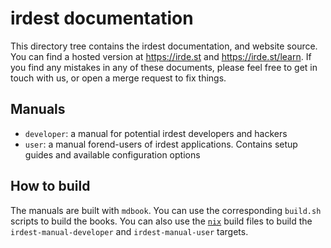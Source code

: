 # irdest documentation

This directory tree contains the irdest documentation, and website
source.  You can find a hosted version at https://irde.st and
https://irde.st/learn.  If you find any mistakes in any of these
documents, please feel free to get in touch with us, or open a merge
request to fix things.


## Manuals

* `developer`: a manual for potential irdest developers and hackers
* `user`: a manual forend-users of irdest applications.  Contains
  setup guides and available configuration options


## How to build

The manuals are built with `mdbook`.  You can use the corresponding
`build.sh` scripts to build the books.  You can also use the
[`nix`](../nix) build files to build the `irdest-manual-developer` and
`irdest-manual-user` targets.
